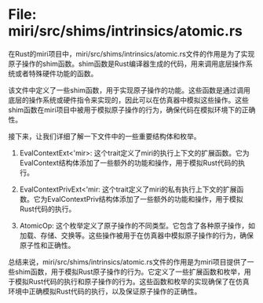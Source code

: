 # File: miri/src/shims/intrinsics/atomic.rs

在Rust的miri项目中，miri/src/shims/intrinsics/atomic.rs文件的作用是为了实现原子操作的shim函数。shim函数是Rust编译器生成的代码，用来调用底层操作系统或者特殊硬件功能的函数。

该文件中定义了一些shim函数，用于实现原子操作的功能。这些函数是通过调用底层的操作系统或硬件指令来实现的，因此可以在仿真器中模拟这些操作。这些shim函数在miri项目中被用于模拟原子操作的行为，确保代码在模拟环境下的正确性。

接下来，让我们详细了解一下文件中的一些重要结构体和枚举。

1. EvalContextExt<'mir>: 这个trait定义了miri的执行上下文的扩展函数。它为EvalContext结构体添加了一些额外的功能和操作，用于模拟Rust代码的执行。

2. EvalContextPrivExt<'mir: 这个trait定义了miri的私有执行上下文的扩展函数。它为EvalContextPriv结构体添加了一些额外的功能和操作，用于模拟Rust代码的执行。

3. AtomicOp: 这个枚举定义了原子操作的不同类型。它包含了各种原子操作，如加载、存储、交换等。这些操作被用于在仿真器中模拟原子操作的行为，确保原子性和正确性。

总结来说，miri/src/shims/intrinsics/atomic.rs文件的作用是为miri项目提供了一些shim函数，用于模拟Rust原子操作的行为。它定义了一些扩展函数和枚举，用于模拟Rust代码的执行和原子操作的行为。这些函数和枚举的实现确保了在仿真环境中正确模拟Rust代码的执行，以及保证原子操作的正确性。

